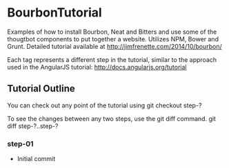 BourbonTutorial
===============

Examples of how to install Bourbon, Neat and Bitters and use some of the thougtbot components to put together a website. Utilizes NPM, Bower and Grunt. Detailed tutorial available at http://jimfrenette.com/2014/10/bourbon/

Each tag represents a different step in the tutorial, similar to the approach used in the AngularJS tutorial: http://docs.angularjs.org/tutorial

## Tutorial Outline

You can check out any point of the tutorial using
    git checkout step-?

To see the changes between any two steps, use the git diff command.
    git diff step-?..step-?

### step-01

- Initial commit